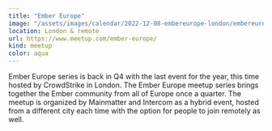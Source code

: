 ```yaml
---
title: "Ember Europe"
image: "/assets/images/calendar/2022-12-08-embereurope-london/embereurope.png"
location: London & remote
url: https://www.meetup.com/ember-europe/
kind: meetup
color: aqua
---
```


Ember Europe series is back in Q4 with the last event for the year, this time hosted by CrowdStrike in London. The Ember Europe meetup series brings together the Ember community from all of Europe once a quarter. The meetup is organized by Mainmatter and Intercom as a hybrid event, hosted from a different city each time with the option for people to join remotely as well.
